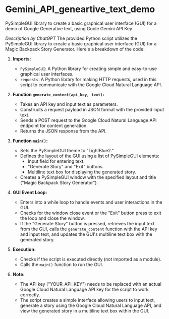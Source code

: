 # Gemini_API_geneartive_text_demo
PySimpleGUI library to create a basic graphical user interface (GUI) for a demo of Google Generative text, using Goole Gemini API Key

*Description by ChatGPT*
The provided Python script utilizes the PySimpleGUI library to create a basic graphical user interface (GUI) for a Magic Backpack Story Generator. Here's a breakdown of the code:

1. **Imports:**
   - `PySimpleGUI`: A Python library for creating simple and easy-to-use graphical user interfaces.
   - `requests`: A Python library for making HTTP requests, used in this script to communicate with the Google Cloud Natural Language API.

2. **Function `generate_content(api_key, text)`:**
   - Takes an API key and input text as parameters.
   - Constructs a request payload in JSON format with the provided input text.
   - Sends a POST request to the Google Cloud Natural Language API endpoint for content generation.
   - Returns the JSON response from the API.

3. **Function `main()`:**
   - Sets the PySimpleGUI theme to "LightBlue2."
   - Defines the layout of the GUI using a list of PySimpleGUI elements:
     - Input field for entering text.
     - "Generate Story" and "Exit" buttons.
     - Multiline text box for displaying the generated story.
   - Creates a PySimpleGUI window with the specified layout and title ("Magic Backpack Story Generator").

4. **GUI Event Loop:**
   - Enters into a while loop to handle events and user interactions in the GUI.
   - Checks for the window close event or the "Exit" button press to exit the loop and close the window.
   - If the "Generate Story" button is pressed, retrieves the input text from the GUI, calls the `generate_content` function with the API key and input text, and updates the GUI's multiline text box with the generated story.

5. **Execution:**
   - Checks if the script is executed directly (not imported as a module).
   - Calls the `main()` function to run the GUI.

6. **Note:**
   - The API key ("YOUR_API_KEY") needs to be replaced with an actual Google Cloud Natural Language API key for the script to work correctly.
   - The script creates a simple interface allowing users to input text, generate a story using the Google Cloud Natural Language API, and view the generated story in a multiline text box within the GUI.
